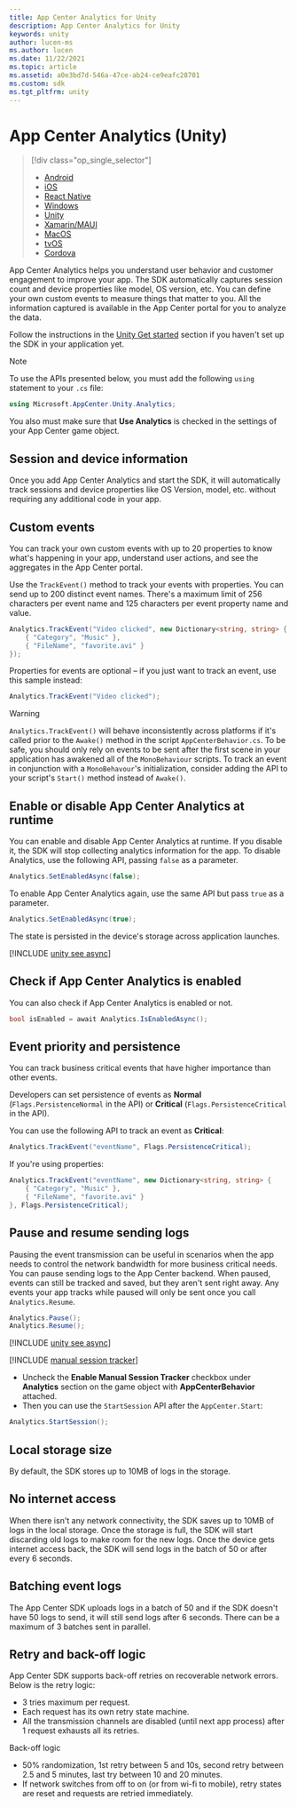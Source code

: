 ```yaml
---
title: App Center Analytics for Unity
description: App Center Analytics for Unity
keywords: unity
author: lucen-ms
ms.author: lucen
ms.date: 11/22/2021
ms.topic: article
ms.assetid: a0e3bd7d-546a-47ce-ab24-ce9eafc28701
ms.custom: sdk
ms.tgt_pltfrm: unity
---
```


# App Center Analytics (Unity)

> [!div class="op_single_selector"]
> * [Android](android.md)
> * [iOS](ios.md)
> * [React Native](react-native.md)
> * [Windows](windows.md)
> * [Unity](unity.md)
> * [Xamarin/MAUI](xamarin.md)
> * [MacOS](macos.md)
> * [tvOS](tvos.md)
> * [Cordova](Cordova.md)

App Center Analytics helps you understand user behavior and customer engagement to improve your app. The SDK automatically captures session count and device properties like model, OS version, etc. You can define your own custom events to measure things that matter to you. All the information captured is available in the App Center portal for you to analyze the data.

Follow the instructions in the [Unity Get started](~/sdk/getting-started/unity.md) section if you haven't set up the SDK in your application yet.

>[!NOTE]
>To use the APIs presented below, you must add the following `using` statement to your `.cs` file:
>```csharp
>using Microsoft.AppCenter.Unity.Analytics;
>```
>You also must make sure that **Use Analytics** is checked in the settings of your App Center game object.

## Session and device information

Once you add App Center Analytics and start the SDK, it will automatically track sessions and device properties like OS Version, model, etc. without requiring any additional code in your app.

## Custom events

You can track your own custom events with up to 20 properties to know what's happening in your app, understand user actions, and see the aggregates in the App Center portal.

Use the `TrackEvent()` method to track your events with properties. You can send up to 200 distinct event names. There's a maximum limit of 256 characters per event name and 125 characters per event property name and value.

```csharp
Analytics.TrackEvent("Video clicked", new Dictionary<string, string> {
	{ "Category", "Music" },
	{ "FileName", "favorite.avi" }
});
```

Properties for events are optional – if you just want to track an event, use this sample instead:

```csharp
Analytics.TrackEvent("Video clicked");
```

>[!WARNING]
>`Analytics.TrackEvent()` will behave inconsistently across platforms if it's called prior to the `Awake()` method in the script `AppCenterBehavior.cs`. To be safe, you should only rely on events to be sent after the first scene in your application has awakened all of the `MonoBehaviour` scripts. To track an event in conjunction with a `MonoBehavour`'s initialization, consider adding the API to your script's `Start()` method instead of `Awake()`.

## Enable or disable App Center Analytics at runtime

You can enable and disable App Center Analytics at runtime. If you disable it, the SDK will stop collecting analytics information for the app. To disable Analytics, use the following API, passing `false` as a parameter.

```csharp
Analytics.SetEnabledAsync(false);
```

To enable App Center Analytics again, use the same API but pass `true` as a parameter.

```csharp
Analytics.SetEnabledAsync(true);
```

The state is persisted in the device's storage across application launches.

[!INCLUDE [unity see async](../includes/unity-see-async.md)]

## Check if App Center Analytics is enabled

You can also check if App Center Analytics is enabled or not.

```csharp
bool isEnabled = await Analytics.IsEnabledAsync();
```

## Event priority and persistence

You can track business critical events that have higher importance than other events.

Developers can set persistence of events as **Normal** (`Flags.PersistenceNormal` in the API) or **Critical** (`Flags.PersistenceCritical` in the API).

You can use the following API to track an event as **Critical**:

```csharp
Analytics.TrackEvent("eventName", Flags.PersistenceCritical);
```

If you're using properties:
```csharp
Analytics.TrackEvent("eventName", new Dictionary<string, string> {
	{ "Category", "Music" },
	{ "FileName", "favorite.avi" }
}, Flags.PersistenceCritical);
```

## Pause and resume sending logs

Pausing the event transmission can be useful in scenarios when the app needs to control the network bandwidth for more business critical needs. You can pause sending logs to the App Center backend. When paused, events can still be tracked and saved, but they aren't sent right away. Any events your app tracks while paused will only be sent once you call `Analytics.Resume`.

```csharp
Analytics.Pause();
Analytics.Resume();
```

[!INCLUDE [unity see async](../includes/unity-see-async.md)]

[!INCLUDE [manual session tracker](includes/manuall-session-tracker.md)]

- Uncheck the **Enable Manual Session Tracker** checkbox under **Analytics** section on the game object with **AppCenterBehavior** attached.
- Then you can use the `StartSession` API after the `AppCenter.Start`:

```csharp
Analytics.StartSession();
```

## Local storage size

By default, the SDK stores up to 10MB of logs in the storage.

## No internet access

When there isn't any network connectivity, the SDK saves up to 10MB of logs in the local storage. Once the storage is full, the SDK will start discarding old logs to make room for the new logs. Once the device gets internet access back, the SDK will send logs in the batch of 50 or after every 6 seconds.

## Batching event logs

The App Center SDK uploads logs in a batch of 50 and if the SDK doesn't have 50 logs to send, it will still send logs after 6 seconds. There can be a maximum of 3 batches sent in parallel.

## Retry and back-off logic

App Center SDK supports back-off retries on recoverable network errors. Below is the retry logic:
* 3 tries maximum per request.
* Each request has its own retry state machine.
* All the transmission channels are disabled (until next app process) after 1 request exhausts all its retries.

Back-off logic
* 50% randomization, 1st retry between 5 and 10s, second retry between 2.5 and 5 minutes, last try between 10 and 20 minutes.
* If network switches from off to on (or from wi-fi to mobile), retry states are reset and requests are retried immediately.